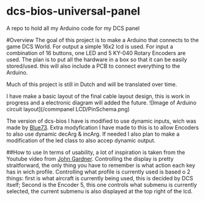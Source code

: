 # dcs-bios-universal-panel
A repo to hold all my Arduino code for my DCS panel

#Overview
The goal of this project is to make a Arduino that connects to the game DCS World.
For output a simple 16x2 lcd is used.
For input a combination of 16 buttons, one LED and 5 KY-040 Rotary Encoders are used.
The plan is to put all the hardware in a box so that it can be easily stored/used. this will also include a PCB to connect everything to the Arduino.

Much of this project is still in Dutch and will be translated over time.

I have make a basic layout of the final cable layout design, this is work in progress and a electronic diagram will added the future.
![Image of Arduino circuit layout](/commpanel LCD/PinSchema.png)

The version of dcs-bios I have is modified to use dynamic inputs, wich was made by [Blue73](https://forum.dcs.world/topic/197601-dcs-bios-dynamic-mapping-based-on-aircraft-type-code/). Extra modyfication I have made to this is to allow Encoders to also use dynamic decArg & incArg. If needed I also plan to make a modification of the led class to also accep dynamic output.

##How to use
In terms of usability, a lot of inspiration is taken from the Youtube video from [John Gardner](https://www.youtube.com/watch?v=bt69aoobHJ8).
Controlling the display is pretty straitforward, the only thing you have to remember is what action each key has in wich profile.
Controlling what profile is currently used is based o 2 things: first is what aircraft is currently being used, this is decided by DCS itself; Second is the Encoder 5, this one controls what submenu is currently selected, the current submenu is also displayed at the top right of the lcd.
